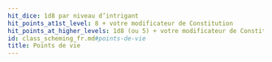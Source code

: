 ```yaml
---
hit_dice: 1d8 par niveau d’intrigant
hit_points_at1st_level: 8 + votre modificateur de Constitution
hit_points_at_higher_levels: 1d8 (ou 5) + votre modificateur de Constitution par niveau d’intrigant après le niveau 1.
id: class_scheming_fr.md#points-de-vie
title: Points de vie
---
```



